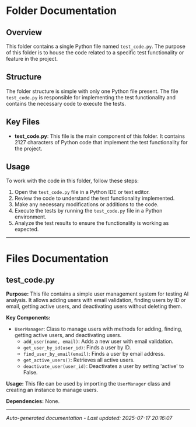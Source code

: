 # Folder Documentation

## Overview
This folder contains a single Python file named `test_code.py`. The purpose of this folder is to house the code related to a specific test functionality or feature in the project.

## Structure
The folder structure is simple with only one Python file present. The file `test_code.py` is responsible for implementing the test functionality and contains the necessary code to execute the tests.

## Key Files
- **test_code.py**: This file is the main component of this folder. It contains 2127 characters of Python code that implement the test functionality for the project.

## Usage
To work with the code in this folder, follow these steps:
1. Open the `test_code.py` file in a Python IDE or text editor.
2. Review the code to understand the test functionality implemented.
3. Make any necessary modifications or additions to the code.
4. Execute the tests by running the `test_code.py` file in a Python environment.
5. Analyze the test results to ensure the functionality is working as expected.

---

# Files Documentation

## test_code.py

**Purpose:** This file contains a simple user management system for testing AI analysis. It allows adding users with email validation, finding users by ID or email, getting active users, and deactivating users without deleting them.

**Key Components:**
- `UserManager`: Class to manage users with methods for adding, finding, getting active users, and deactivating users.
  - `add_user(name, email)`: Adds a new user with email validation.
  - `get_user_by_id(user_id)`: Finds a user by ID.
  - `find_user_by_email(email)`: Finds a user by email address.
  - `get_active_users()`: Retrieves all active users.
  - `deactivate_user(user_id)`: Deactivates a user by setting 'active' to False.
  
**Usage:** This file can be used by importing the `UserManager` class and creating an instance to manage users.

**Dependencies:** None.

---
*Auto-generated documentation - Last updated: 2025-07-17 20:16:07*
